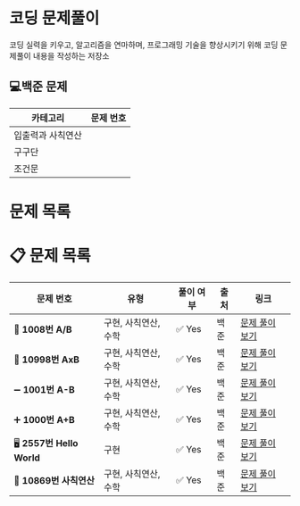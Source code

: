 # 코딩 문제풀이

코딩 실력을 키우고, 알고리즘을 연마하며, 프로그래밍 기술을 향상시키기 위해 코딩 문제풀이 내용을 작성하는 저장소



## 💻백준 문제



| 카테고리 | 문제 번호 |
| --- | --- |
| 입출력과 사칙연산 |  |
| 구구단 |  |
| 조건문 |  |

# 문제 목록

# 📋 문제 목록

| **문제 번호**             | **유형**                 | **풀이 여부** | **출처** | **링크**                             |
|---------------------------|-------------------------|--------------|----------|-------------------------------------|
| 🧮 **1008번 A/B**         | 구현, 사칙연산, 수학      | ✅ Yes        | 백준     | [문제 풀이 보기](https://muji-dev.tistory.com/7)  |
| 🧮 **10998번 AxB**        | 구현, 사칙연산, 수학      | ✅ Yes        | 백준     | [문제 풀이 보기](https://muji-dev.tistory.com/6)  |
| ➖ **1001번 A-B**          | 구현, 사칙연산, 수학      | ✅ Yes        | 백준     | [문제 풀이 보기](https://muji-dev.tistory.com/5)  |
| ➕ **1000번 A+B**          | 구현, 사칙연산, 수학      | ✅ Yes        | 백준     | [문제 풀이 보기](https://muji-dev.tistory.com/4)  |
| 🖥 **2557번 Hello World**  | 구현                    | ✅ Yes        | 백준     | [문제 풀이 보기](https://muji-dev.tistory.com/2)  |
| 🧮 **10869번 사칙연산**     | 구현, 사칙연산, 수학      | ✅ Yes        | 백준     | [문제 풀이 보기](https://muji-dev.tistory.com/8)  |
